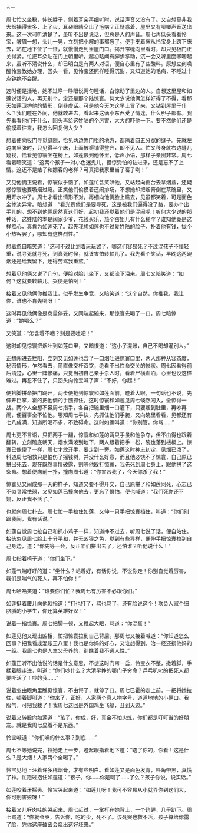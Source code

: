     五一 

   周七忙又坐稳，伸长脖子，侧着耳朵再细听时，说话声音又没有了。又自想莫非我大烟抽得太多，上了火，耳朵眼睛全出了毛病？正疑惑着，屋里又有唧唧声音送出来。这一次可听清楚了，虽听不出是说话，但总是人的声音。周七再低头看看怜宝，皱眉一想，头儿一晃，立刻把小解的事都忘了。便手支着床从怜宝身上跨下床去，站在地下怔了一怔，就慢慢走到里屋门口。揭开帘缝向里看时，却只见板门正关得紧。忙把耳朵贴在门上朝里听，起初略闻有脚步移动，沉一会又听里面唧唧起来，虽听不清说什么，却已明白是有两人对语，便自心里有了些酸料。原想立刻唤醒怜宝教她办理，回头一看，见怜宝还照样睡得沉酣，又知道她的毛病，不睡过十点钟绝不会醒。

   这时便是捶地，她不过睁一睁眼说两句睡话，白惊动了里边的人。自想这里屋和如莲说话的人，再无别个，定还是那个陆惊寰。何大少说他俩怎样好得了不得，看那天如莲卫护他的情形，倒非虚话。可是他今天怎这早上冒了来，又钻到屋里干什么？我们睡在外间，他就敢进去，看起来这俩小东西受了情迷，什么胆子都有。我先看看他们干什么，回头再给这姓陆的个厉害，大大的吓他一下。要不然他们还是偷摸着往来，我怎么回复何大少？

   想着便向板门寻觅缝隙，恰见两边靠门柜的地方，都隔着四五分宽的缝子。先就左边向里张时，只见得半个床，上面被褥铺得整齐，却不见人。忙又移身就右边缝儿窥视，恰看见惊寰坐在椅上，如莲偎到他怀里，低声小语，那样子亲密非常。周七看着暗笑道：“这两个孩子一对小色迷鬼儿，担惊受怕的钻进来，还是忘不了上情。这还不是婊子和嫖客的老样？可真把我家里当了窑子咧！”

   又见他俩正说着，惊寰似乎恼了，如莲忙含笑哄他，又站起向窗台去拿烟盒，还疑惑惊寰也要吸烟过瘾。正笑他们偷摸着还闹排场，不想她却把烟膏倒在茶碗里，又用开水冲了。周七才看出情形不对，再细向他俩脸上瞧去，见虽都笑着，可是面色全惨淡异常。暗想道：“看光景他们是要寻死，这是被我们逼得没了路，要办个出手儿的。想不到他俩居然真这们好，起初我还觉着他们是混闹呢！听何大少说的那种话，这姓陆的本是阔家少爷，花钱买乐，热个窑姐儿有什么稀罕？谁知他竟是这样痴心，真肯为如莲死了。起先我想如莲也不过爱姓陆的脸子，扑着他有钱，拢个小热客罢了，哪知有这样烈性。”

   想着忽自暗笑道：“这可不过比划着玩玩罢了，哪这们容易死？不过混孩子不懂轻重，说寻死就寻死，到真死时候，就该害怕转轴儿了。我先看个笑话，早晚这两碗烟还是给我留下，还得劳驾我重熬。”

   想着见他俩又说了几句，便脸对脸儿坐下，又都流下泪来。周七又暗笑道：“如何？这就要转轴儿。哭便是怕咧！”

   接着又见他俩你推我让，似乎发生争竞，又暗笑道：“这个自然，你推我，我让你，谁也不肯先喝呀！”

   这时再见他俩像是商量停妥，又同端起碗来，那惊寰先喝了一口，周七暗惊道：“她喝么？”

   又笑道：“怎含着不咽？别是要吐吧！”

   这时却见惊寰把烟吐到如莲口里，又暗恨道：“这小子混账，自己不喝却灌别人。”

   正想闯进去拦阻，立刻又见如莲也含了一口烟吐进惊寰口里，两人那种从容态度，秘密情形，乍然看去，简直像交杯双饮，绝看不出性命交关的惨状。周七因看得前后清楚，心里一阵惨痛，只觉当初自己亲手杀人时，看着尸横血泊，心里也没这样难过。再忍不住了，只回头向怜宝喊了声：“不好，你起！”

   便抬脚拼命把门踢开，两步便抢到惊寰和如莲面前，瞪着大眼，一句话也不说，先伸开巨掌，霍的把他俩的手腕抓住。这时惊寰和如莲见周七倏然闯入，全惊得一战。两个人全想不容周七措手，各自把碗里烟一口灌下，只要烟到肚里，再吵再闹，便百事全不怕他。哪知周七手快，先抓住他们手腕，又向碗里看看，见都还有七八成满，知道所喝不多，不致碍命。这时如莲叫道：“你别管，你骂……”

   周七更不言语，只把两手一翻，惊寰和如莲的两只手虽和他争夺，但不由得也跟着翻转，立刻碗底朝天，烟水满泼到地下，两人跟着把手一松，碗也落到楼板上。惊寰已像傻了一样，周七才放开手，要走到一旁。如莲这时神志初定，见烟已泼了，料道周七相救只是怕伤了摇钱树，并没什么好意，而且他必饶不了惊寰，自己原已拼出死去，现在既然事情破露，别等他殴打惊寰，我先死到周七身上，跟他拼了这条命。想着便向前一扑，撞向周七道：“你害苦我了，今天你杀了我！”

   惊寰见又闹成那一天的样子，知道又要不得开交，自己原拼了和如莲同死，心志已不似寻常怯弱，又见如莲已撞向他去，更忘了惧怕，便也喊道：“我们死你还不饶，反正我不活了。”

   也就向周七扑去。周七忙一手拉住如莲，又伸一只手把惊寰挡住，叫道：“你们别跟我闹，我有话说。”

   如莲自觉周七拉自己和抓小鸡子一样，知道挣不过去，听周七说了话，便自站住。抬头忽见周七脸上十分平和，并无凶狠之色，觉到有些异样，便伸手把惊寰拉到自己身边，道：“你先等一会，反正咱们拼出去了，还怕谁？听他说什么！”

   周七指着椅子道：“你们坐下。”

   如莲气喘吁吁的道：“坐什么？站着好，有话你说，不说你走！你别自觉着厉害，我们是喘气的死人，再不怕你！”

   周七哈哈笑道：“谁要你们怕？我周七有厉害不必跟你们。”

   如莲挺着腰儿向他戟指道：“打也打了，骂也骂了，还有脸说这个！欺负人家个细胳膊的小学生，你还算英雄好汉！”

   说着一指惊寰。周七把脚一顿，又瞪起大眼，骂道：“你混蛋！”

   如莲见他又现出凶相，忙把惊寰拉到自己背后。那周七又接着喊道：“你知道怎么回事？把我看成混账王八蛋！我也是你妈的好心，又谁想得到，治一经还损他妈的一经。我周七也是人生父母养的，别瞧着我不通人性。”

   如莲正听不出他说的话是什么意思，不想这时门帘一启，怜宝衣不整，撒着脚，手揉着眼走进，叫道：“你们吵什么？大清早挣的哪门子穷命？乒乓叭叱的把死人都要吓活了！吵的我……”

   说着忽由眼角里瞧见惊寰，不由愕了，就停了口。周七已霍的走上前，一把将她拉住，顿着脚叫道：“你来了，正好，人家两个真人物字号，道道地地的小俩口。我服气，可把我栽了！我周七这回是外国鸡坐飞艇，丑到天边。”

   说着又转脸向如莲道：“孩子，你成，好，真金不怕火炼，你们都是叮叮当的好朋友。就是我周七显着不是东西。”

   怜宝喊道：“你们噪的什么事？到底……”

   周七不等她说完，拉她走上一步，瞪起眼指着地下道：“瞎了你的，你看！这是什么？是大烟！人家两个全喝了。”

   怜宝见地上汪着许多稀烟膏，才有些明白。看如莲又是面色发青，唇角带黑，真慌了神。忙跑过抱住如莲道：“孩子，你……你是喝了……了么？孩子你说，说实话。”

   如莲咬着牙摇头。怜宝哭起来道：“如莲儿呀！我可不容易从小就弄你到这们大，你可别害娘呀！”

   接着又儿呀肉哇的哭起来。周七赶过，一掌打在她背上，一个趔趄，几乎趴下。周七骂道：“你就会哭，告诉你，吃的少，死不了。该死哭也救不活，孩子算给你露了脸，凭你这座破窑会烧出这好坯来。”

